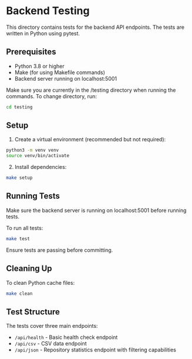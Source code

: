 # Backend Testing

This directory contains tests for the backend API endpoints. The tests are written in Python using pytest.

## Prerequisites

- Python 3.8 or higher
- Make (for using Makefile commands)
- Backend server running on localhost:5001

Make sure you are currently in the /testing directory when running the commands. To change directory, run:

```bash
cd testing
```

## Setup

1. Create a virtual environment (recommended but not required):
```bash
python3 -m venv venv
source venv/bin/activate
```

2. Install dependencies:
```bash
make setup
```

## Running Tests

Make sure the backend server is running on localhost:5001 before running tests.

To run all tests:
```bash
make test
```

Ensure tests are passing before committing.

## Cleaning Up

To clean Python cache files:
```bash
make clean
```

## Test Structure

The tests cover three main endpoints:
- `/api/health` - Basic health check endpoint
- `/api/csv` - CSV data endpoint
- `/api/json` - Repository statistics endpoint with filtering capabilities 